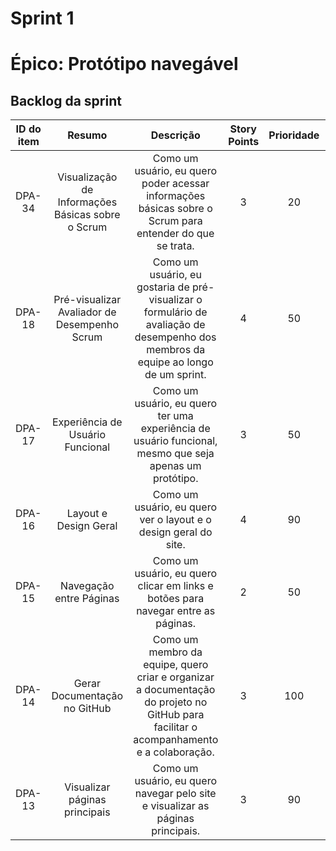 <p align="center"> <h1><b>Sprint 1</b></h1>
</p>

# **Épico:** Protótipo navegável

## **Backlog da sprint**

| ID do item |                      Resumo                       |                                                               Descrição                                                                | Story Points | Prioridade |    Status    |
| :--------: | :-----------------------------------------------: | :------------------------------------------------------------------------------------------------------------------------------------: | :----------: | :--------: | :----------: |
|   DPA-34   | Visualização de Informações Básicas sobre o Scrum |                Como um usuário, eu quero poder acessar informações básicas sobre o Scrum para entender do que se trata.                |      3       |     20     | Em andamento |
|   DPA-18   |   Pré-visualizar Avaliador de Desempenho Scrum    |  Como um usuário, eu gostaria de pré-visualizar o formulário de avaliação de desempenho dos membros da equipe ao longo de um sprint.   |      4       |     50     | Em andamento |
|   DPA-17   |         Experiência de Usuário Funcional          |                Como um usuário, eu quero ter uma experiência de usuário funcional, mesmo que seja apenas um protótipo.                 |      3       |     50     | Em andamento |
|   DPA-16   |               Layout e Design Geral               |                                    Como um usuário, eu quero ver o layout e o design geral do site.                                    |      4       |     90     |  Concluído   |
|   DPA-15   |              Navegação entre Páginas              |                           Como um usuário, eu quero clicar em links e botões para navegar entre as páginas.                            |      2       |     50     | Em andamento |
|   DPA-14   |           Gerar Documentação no GitHub            | Como um membro da equipe, quero criar e organizar a documentação do projeto no GitHub para facilitar o acompanhamento e a colaboração. |      3       |    100     | Em andamento |
|   DPA-13   |           Visualizar páginas principais           |                            Como um usuário, eu quero navegar pelo site e visualizar as páginas principais.                             |      3       |     90     | Em andamento |
